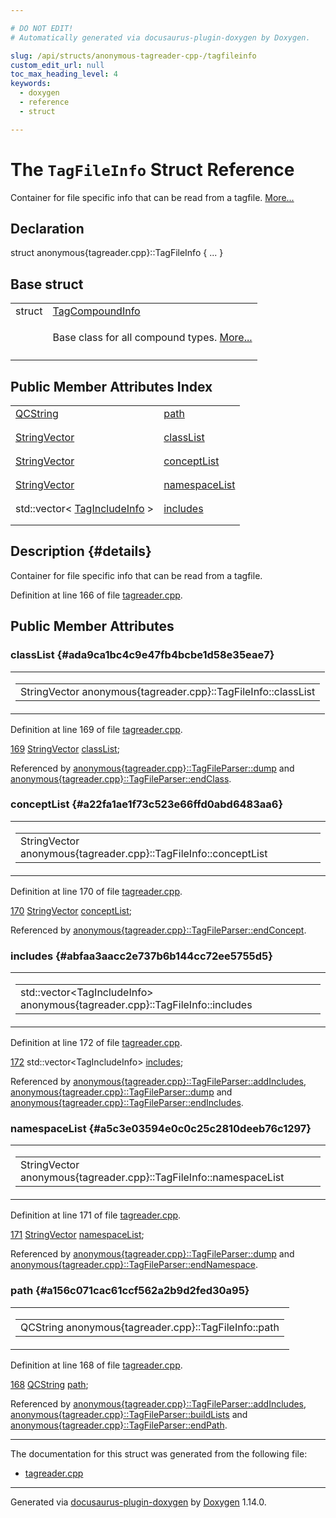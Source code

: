 ```yaml
---

# DO NOT EDIT!
# Automatically generated via docusaurus-plugin-doxygen by Doxygen.

slug: /api/structs/anonymous-tagreader-cpp-/tagfileinfo
custom_edit_url: null
toc_max_heading_level: 4
keywords:
  - doxygen
  - reference
  - struct

---
```


<div class="doxyPage">

# The `TagFileInfo` Struct Reference

<p>Container for file specific info that can be read from a tagfile. <a href="#details">More...</a></p>

## Declaration

<div class="doxyDeclaration">
struct anonymous{tagreader.cpp}::TagFileInfo { ... }
</div>

## Base struct

<table class="doxyMembersIndex">

<tr class="doxyMemberIndexItem">
<td class="doxyMemberIndexItemType" align="left" valign="top">struct</td>
<td class="doxyMemberIndexItemName" align="left" valign="top"><a href="/web-doxygen/docs/api/structs/anonymous-tagreader-cpp-/tagcompoundinfo">TagCompoundInfo</a></td>
</tr>
<tr class="doxyMemberIndexDescription">
<td class="doxyMemberIndexDescriptionLeft"></td>
<td class="doxyMemberIndexDescriptionRight">
<p>Base class for all compound types. <a href="/web-doxygen/docs/api/structs/anonymous-tagreader-cpp-/tagcompoundinfo/#details">More...</a></p>
</td>
</tr>
<tr class="doxyMemberIndexSeparator">
<td class="doxyMemberIndexSeparator" colspan="2"></td>
</tr>

</table>

## Public Member Attributes Index

<table class="doxyMembersIndex">

<tr class="doxyMemberIndexItem">
<td class="doxyMemberIndexItemType" align="left" valign="top"><a href="/web-doxygen/docs/api/classes/qcstring">QCString</a></td>
<td class="doxyMemberIndexItemName" align="left" valign="top"><a href="#a156c071cac61ccf562a2b9d2fed30a95">path</a></td>
</tr>
<tr class="doxyMemberIndexDescription">
<td class="doxyMemberIndexDescriptionLeft"></td>
<td class="doxyMemberIndexDescriptionRight">
</td>
</tr>
<tr class="doxyMemberIndexSeparator">
<td class="doxyMemberIndexSeparator" colspan="2"></td>
</tr>

<tr class="doxyMemberIndexItem">
<td class="doxyMemberIndexItemType" align="left" valign="top"><a href="/web-doxygen/docs/api/files/src/containers-h/#ac8d53003529fb2d062d614077fe6857c">StringVector</a></td>
<td class="doxyMemberIndexItemName" align="left" valign="top"><a href="#ada9ca1bc4c9e47fb4bcbe1d58e35eae7">classList</a></td>
</tr>
<tr class="doxyMemberIndexDescription">
<td class="doxyMemberIndexDescriptionLeft"></td>
<td class="doxyMemberIndexDescriptionRight">
</td>
</tr>
<tr class="doxyMemberIndexSeparator">
<td class="doxyMemberIndexSeparator" colspan="2"></td>
</tr>

<tr class="doxyMemberIndexItem">
<td class="doxyMemberIndexItemType" align="left" valign="top"><a href="/web-doxygen/docs/api/files/src/containers-h/#ac8d53003529fb2d062d614077fe6857c">StringVector</a></td>
<td class="doxyMemberIndexItemName" align="left" valign="top"><a href="#a22fa1ae1f73c523e66ffd0abd6483aa6">conceptList</a></td>
</tr>
<tr class="doxyMemberIndexDescription">
<td class="doxyMemberIndexDescriptionLeft"></td>
<td class="doxyMemberIndexDescriptionRight">
</td>
</tr>
<tr class="doxyMemberIndexSeparator">
<td class="doxyMemberIndexSeparator" colspan="2"></td>
</tr>

<tr class="doxyMemberIndexItem">
<td class="doxyMemberIndexItemType" align="left" valign="top"><a href="/web-doxygen/docs/api/files/src/containers-h/#ac8d53003529fb2d062d614077fe6857c">StringVector</a></td>
<td class="doxyMemberIndexItemName" align="left" valign="top"><a href="#a5c3e03594e0c0c25c2810deeb76c1297">namespaceList</a></td>
</tr>
<tr class="doxyMemberIndexDescription">
<td class="doxyMemberIndexDescriptionLeft"></td>
<td class="doxyMemberIndexDescriptionRight">
</td>
</tr>
<tr class="doxyMemberIndexSeparator">
<td class="doxyMemberIndexSeparator" colspan="2"></td>
</tr>

<tr class="doxyMemberIndexItem">
<td class="doxyMemberIndexItemType" align="left" valign="top">std::vector&lt; <a href="/web-doxygen/docs/api/classes/anonymous-tagreader-cpp-/tagincludeinfo">TagIncludeInfo</a> &gt;</td>
<td class="doxyMemberIndexItemName" align="left" valign="top"><a href="#abfaa3aacc2e737b6b144cc72ee5755d5">includes</a></td>
</tr>
<tr class="doxyMemberIndexDescription">
<td class="doxyMemberIndexDescriptionLeft"></td>
<td class="doxyMemberIndexDescriptionRight">
</td>
</tr>
<tr class="doxyMemberIndexSeparator">
<td class="doxyMemberIndexSeparator" colspan="2"></td>
</tr>

</table>

## Description {#details}

<p>Container for file specific info that can be read from a tagfile.</p>

<p>Definition at line 166 of file <a href="/web-doxygen/docs/api/files/src/tagreader-cpp">tagreader.cpp</a>.</p>


<div class="doxySectionDef">

## Public Member Attributes

### classList {#ada9ca1bc4c9e47fb4bcbe1d58e35eae7}

<div class="doxyMemberItem">
<div class="doxyMemberProto">
<table class="doxyMemberLabels">
<tr class="doxyMemberLabels">
<td class="doxyMemberLabelsLeft">
<table class="doxyMemberName">
<tr>
<td class="doxyMemberName">StringVector anonymous{tagreader.cpp}::TagFileInfo::classList</td>
</tr>
</table>
</td>
</tr>
</table>
</div>
<div class="doxyMemberDoc">



<p>Definition at line 169 of file <a href="/web-doxygen/docs/api/files/src/tagreader-cpp">tagreader.cpp</a>.</p>


<div class="doxyProgramListing">

<div class="doxyCodeLine"><span class="doxyLineNumber"><a href="#ada9ca1bc4c9e47fb4bcbe1d58e35eae7">169</a></span><span class="doxyLineContent"><span class="doxyHighlight">  <a href="/web-doxygen/docs/api/files/src/containers-h/#ac8d53003529fb2d062d614077fe6857c">StringVector</a> <a href="#ada9ca1bc4c9e47fb4bcbe1d58e35eae7">classList</a>;</span></span></div>

</div>


<p>Referenced by <a href="/web-doxygen/docs/api/classes/anonymous-tagreader-cpp-/tagfileparser/#aafd3846f78cc76b992152366c99f7d74">anonymous{tagreader.cpp}::TagFileParser::dump</a> and <a href="/web-doxygen/docs/api/classes/anonymous-tagreader-cpp-/tagfileparser/#ab0af5855a848b20e3136d941d7840732">anonymous{tagreader.cpp}::TagFileParser::endClass</a>.</p>

</div>
</div>

### conceptList {#a22fa1ae1f73c523e66ffd0abd6483aa6}

<div class="doxyMemberItem">
<div class="doxyMemberProto">
<table class="doxyMemberLabels">
<tr class="doxyMemberLabels">
<td class="doxyMemberLabelsLeft">
<table class="doxyMemberName">
<tr>
<td class="doxyMemberName">StringVector anonymous{tagreader.cpp}::TagFileInfo::conceptList</td>
</tr>
</table>
</td>
</tr>
</table>
</div>
<div class="doxyMemberDoc">



<p>Definition at line 170 of file <a href="/web-doxygen/docs/api/files/src/tagreader-cpp">tagreader.cpp</a>.</p>


<div class="doxyProgramListing">

<div class="doxyCodeLine"><span class="doxyLineNumber"><a href="#a22fa1ae1f73c523e66ffd0abd6483aa6">170</a></span><span class="doxyLineContent"><span class="doxyHighlight">  <a href="/web-doxygen/docs/api/files/src/containers-h/#ac8d53003529fb2d062d614077fe6857c">StringVector</a> <a href="#a22fa1ae1f73c523e66ffd0abd6483aa6">conceptList</a>;</span></span></div>

</div>


<p>Referenced by <a href="/web-doxygen/docs/api/classes/anonymous-tagreader-cpp-/tagfileparser/#a88c616e8f2d519406f88102cf9913811">anonymous{tagreader.cpp}::TagFileParser::endConcept</a>.</p>

</div>
</div>

### includes {#abfaa3aacc2e737b6b144cc72ee5755d5}

<div class="doxyMemberItem">
<div class="doxyMemberProto">
<table class="doxyMemberLabels">
<tr class="doxyMemberLabels">
<td class="doxyMemberLabelsLeft">
<table class="doxyMemberName">
<tr>
<td class="doxyMemberName">std::vector&lt;TagIncludeInfo&gt; anonymous{tagreader.cpp}::TagFileInfo::includes</td>
</tr>
</table>
</td>
</tr>
</table>
</div>
<div class="doxyMemberDoc">



<p>Definition at line 172 of file <a href="/web-doxygen/docs/api/files/src/tagreader-cpp">tagreader.cpp</a>.</p>


<div class="doxyProgramListing">

<div class="doxyCodeLine"><span class="doxyLineNumber"><a href="#abfaa3aacc2e737b6b144cc72ee5755d5">172</a></span><span class="doxyLineContent"><span class="doxyHighlight">  std::vector&lt;TagIncludeInfo&gt; <a href="#abfaa3aacc2e737b6b144cc72ee5755d5">includes</a>;</span></span></div>

</div>


<p>Referenced by <a href="/web-doxygen/docs/api/classes/anonymous-tagreader-cpp-/tagfileparser/#afbafb9f58aa69f3ea191211d77ffccae">anonymous{tagreader.cpp}::TagFileParser::addIncludes</a>, <a href="/web-doxygen/docs/api/classes/anonymous-tagreader-cpp-/tagfileparser/#aafd3846f78cc76b992152366c99f7d74">anonymous{tagreader.cpp}::TagFileParser::dump</a> and <a href="/web-doxygen/docs/api/classes/anonymous-tagreader-cpp-/tagfileparser/#a18f64ce17ad437b8675f4bd7b9f8a974">anonymous{tagreader.cpp}::TagFileParser::endIncludes</a>.</p>

</div>
</div>

### namespaceList {#a5c3e03594e0c0c25c2810deeb76c1297}

<div class="doxyMemberItem">
<div class="doxyMemberProto">
<table class="doxyMemberLabels">
<tr class="doxyMemberLabels">
<td class="doxyMemberLabelsLeft">
<table class="doxyMemberName">
<tr>
<td class="doxyMemberName">StringVector anonymous{tagreader.cpp}::TagFileInfo::namespaceList</td>
</tr>
</table>
</td>
</tr>
</table>
</div>
<div class="doxyMemberDoc">



<p>Definition at line 171 of file <a href="/web-doxygen/docs/api/files/src/tagreader-cpp">tagreader.cpp</a>.</p>


<div class="doxyProgramListing">

<div class="doxyCodeLine"><span class="doxyLineNumber"><a href="#a5c3e03594e0c0c25c2810deeb76c1297">171</a></span><span class="doxyLineContent"><span class="doxyHighlight">  <a href="/web-doxygen/docs/api/files/src/containers-h/#ac8d53003529fb2d062d614077fe6857c">StringVector</a> <a href="#a5c3e03594e0c0c25c2810deeb76c1297">namespaceList</a>;</span></span></div>

</div>


<p>Referenced by <a href="/web-doxygen/docs/api/classes/anonymous-tagreader-cpp-/tagfileparser/#aafd3846f78cc76b992152366c99f7d74">anonymous{tagreader.cpp}::TagFileParser::dump</a> and <a href="/web-doxygen/docs/api/classes/anonymous-tagreader-cpp-/tagfileparser/#a5f364b44aa47f45ead81e1892359c3ee">anonymous{tagreader.cpp}::TagFileParser::endNamespace</a>.</p>

</div>
</div>

### path {#a156c071cac61ccf562a2b9d2fed30a95}

<div class="doxyMemberItem">
<div class="doxyMemberProto">
<table class="doxyMemberLabels">
<tr class="doxyMemberLabels">
<td class="doxyMemberLabelsLeft">
<table class="doxyMemberName">
<tr>
<td class="doxyMemberName">QCString anonymous{tagreader.cpp}::TagFileInfo::path</td>
</tr>
</table>
</td>
</tr>
</table>
</div>
<div class="doxyMemberDoc">



<p>Definition at line 168 of file <a href="/web-doxygen/docs/api/files/src/tagreader-cpp">tagreader.cpp</a>.</p>


<div class="doxyProgramListing">

<div class="doxyCodeLine"><span class="doxyLineNumber"><a href="#a156c071cac61ccf562a2b9d2fed30a95">168</a></span><span class="doxyLineContent"><span class="doxyHighlight">  <a href="/web-doxygen/docs/api/classes/qcstring">QCString</a> <a href="#a156c071cac61ccf562a2b9d2fed30a95">path</a>;</span></span></div>

</div>


<p>Referenced by <a href="/web-doxygen/docs/api/classes/anonymous-tagreader-cpp-/tagfileparser/#afbafb9f58aa69f3ea191211d77ffccae">anonymous{tagreader.cpp}::TagFileParser::addIncludes</a>, <a href="/web-doxygen/docs/api/classes/anonymous-tagreader-cpp-/tagfileparser/#a9a2a4b0accaef9069229937226e60b10">anonymous{tagreader.cpp}::TagFileParser::buildLists</a> and <a href="/web-doxygen/docs/api/classes/anonymous-tagreader-cpp-/tagfileparser/#a8020f9f5e883fd98854ac72e4e6e776d">anonymous{tagreader.cpp}::TagFileParser::endPath</a>.</p>

</div>
</div>

</div>

<hr/>

The documentation for this struct was generated from the following file:

<ul>
<li><a href="/web-doxygen/docs/api/files/src/tagreader-cpp">tagreader.cpp</a></li>
</ul>

<hr/>

<p class="doxyGeneratedBy">Generated via <a href="https://github.com/xpack/docusaurus-plugin-doxygen">docusaurus-plugin-doxygen</a> by <a href="https://www.doxygen.nl">Doxygen</a> 1.14.0.</p>

</div>
